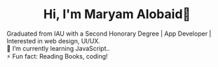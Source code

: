 <h1 align="center">Hi, I'm Maryam Alobaid👋</h1>

Graduated from IAU with a Second Honorary Degree | App Developer | Interested in web design, UI/UX. <br>
 🌱 I’m currently learning JavaScript..<br>
 ⚡ Fun fact: Reading Books, coding!

